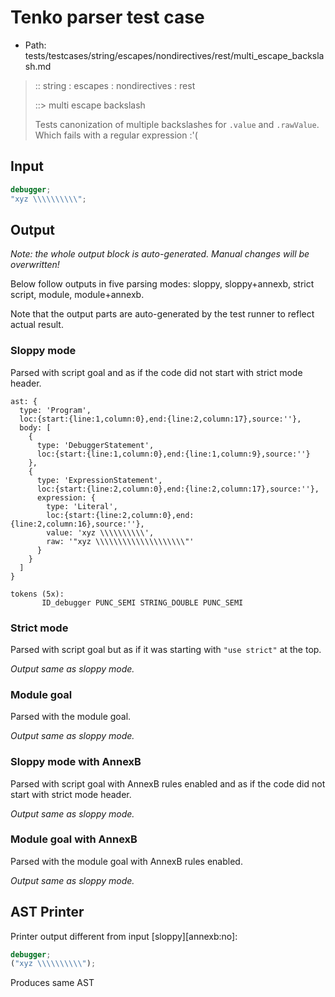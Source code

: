 # Tenko parser test case

- Path: tests/testcases/string/escapes/nondirectives/rest/multi_escape_backslash.md

> :: string : escapes : nondirectives : rest
>
> ::> multi escape backslash
>
> Tests canonization of multiple backslashes for `.value` and `.rawValue`. Which fails with a regular expression :'(

## Input

`````js
debugger;
"xyz \\\\\\\\\\";
`````

## Output

_Note: the whole output block is auto-generated. Manual changes will be overwritten!_

Below follow outputs in five parsing modes: sloppy, sloppy+annexb, strict script, module, module+annexb.

Note that the output parts are auto-generated by the test runner to reflect actual result.

### Sloppy mode

Parsed with script goal and as if the code did not start with strict mode header.

`````
ast: {
  type: 'Program',
  loc:{start:{line:1,column:0},end:{line:2,column:17},source:''},
  body: [
    {
      type: 'DebuggerStatement',
      loc:{start:{line:1,column:0},end:{line:1,column:9},source:''}
    },
    {
      type: 'ExpressionStatement',
      loc:{start:{line:2,column:0},end:{line:2,column:17},source:''},
      expression: {
        type: 'Literal',
        loc:{start:{line:2,column:0},end:{line:2,column:16},source:''},
        value: 'xyz \\\\\\\\\\',
        raw: '"xyz \\\\\\\\\\\\\\\\\\\\"'
      }
    }
  ]
}

tokens (5x):
       ID_debugger PUNC_SEMI STRING_DOUBLE PUNC_SEMI
`````

### Strict mode

Parsed with script goal but as if it was starting with `"use strict"` at the top.

_Output same as sloppy mode._

### Module goal

Parsed with the module goal.

_Output same as sloppy mode._

### Sloppy mode with AnnexB

Parsed with script goal with AnnexB rules enabled and as if the code did not start with strict mode header.

_Output same as sloppy mode._

### Module goal with AnnexB

Parsed with the module goal with AnnexB rules enabled.

_Output same as sloppy mode._

## AST Printer

Printer output different from input [sloppy][annexb:no]:

````js
debugger;
("xyz \\\\\\\\\\");
````

Produces same AST
